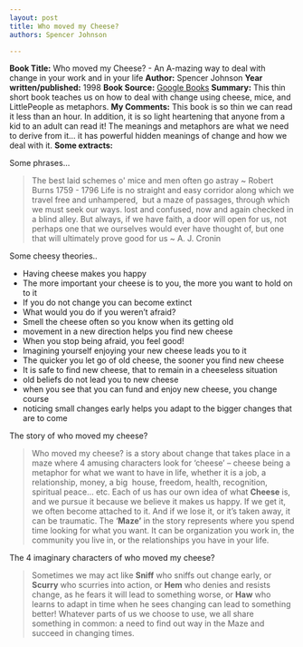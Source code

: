 ```yaml
---
layout: post
title: Who moved my Cheese?
authors: Spencer Johnson

---
```


**Book Title:** Who moved my Cheese? - An A-mazing way to deal with change in your work and in your life
**Author:** Spencer Johnson
**Year written/published:** 1998
**Book Source:** [Google Books](http://books.google.com/books?id=aDvqGQAACAAJ&dq=who+moved+my+cheese)
**Summary:** This thin short book teaches us on how to deal with change using cheese, mice, and LittlePeople as metaphors.
**My Comments:** This book is so thin we can read it less than an hour. In addition, it is so light heartening that anyone from a kid to an adult can read it! The meanings and metaphors are what we need to derive from it… it has powerful hidden meanings of change and how we deal with it.
**Some extracts:**

Some phrases...

> The best laid schemes o' mice and men often go astray ~ Robert Burns 1759 - 1796 Life is no straight and easy corridor along which we travel free and unhampered,  but a maze of passages, through which we must seek our ways. lost and confused, now and again checked in a blind alley. But always, if we have faith, a door will open for us, not perhaps one that we ourselves would ever have thought of, but one that will ultimately prove good for us ~ A. J. Cronin

Some cheesy theories..

- Having cheese makes you happy
- The more important your cheese is to you, the more you want to hold on to it
- If you do not change you can become extinct
- What would you do if you weren’t afraid?
- Smell the cheese often so you know when its getting old
- movement in a new direction helps you find new cheese
- When you stop being afraid, you feel good!
- Imagining yourself enjoying your new cheese leads you to it
- The quicker you let go of old cheese, the sooner you find new cheese
- It is safe to find new cheese, that to remain in a cheeseless situation
- old beliefs do not lead you to new cheese
- when you see that you can fund and enjoy new cheese, you change course
- noticing small changes early helps you adapt to the bigger changes that are to come

The story of who moved my cheese?

> Who moved my cheese? is a story about change that takes place in a maze where 4 amusing characters look for ‘cheese’ – cheese being a metaphor for what we want to have in life, whether it is a job, a relationship, money, a big  house, freedom, health, recognition, spiritual peace… etc. Each of us has our own idea of what **Cheese** is, and we pursue it because we believe it makes us happy. If we get it, we often become attached to it. And if we lose it, or it’s taken away, it can be traumatic. The ‘**Maze’** in the story represents where you spend time looking for what you want. It can be organization you work in, the community you live in, or the relationships you have in your life.

The 4 imaginary characters of who moved my cheese?

> Sometimes we may act like **Sniff** who sniffs out change early, or **Scurry** who scurries into action, or **Hem** who denies and resists change, as he fears it will lead to something worse, or **Haw** who learns to adapt in time when he sees changing can lead to something better! Whatever parts of us we choose to use, we all share something in common: a need to find out way in the Maze and succeed in changing times.
